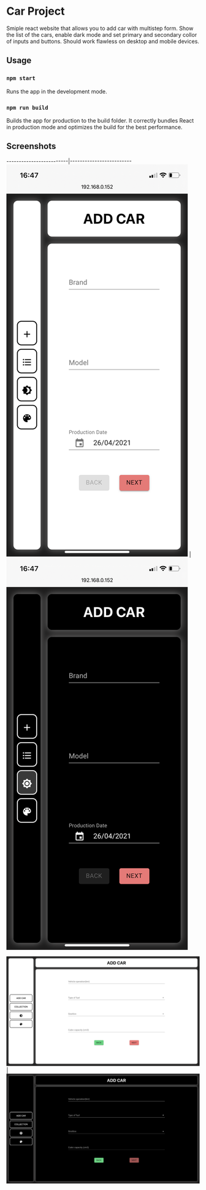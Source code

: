 # Car Project

Smiple react website that allows you to add car with multistep form.
Show the list of the cars, enable dark mode and set primary and secondary collor of inputs and buttons. Should work flawless on desktop and mobile devices.

## Usage

### `npm start`

Runs the app in the development mode.

### `npm run build`

Builds the app for production to the build folder.
It correctly bundles React in production mode and optimizes the build for the best performance.

## Screenshots

-------------------------|-------------------------
![Mobile](/screenshots/mobile-1.PNG) | ![Mobile](/screenshots/mobile-2.PNG)

![Desktop](/screenshots/desktop-1.png) | ![Desktop](/screenshots/desktop-2.png)
